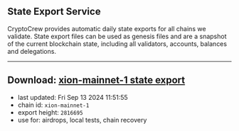 ## State Export Service
CryptoCrew provides automatic daily state exports for all chains we validate. State export files can be used as genesis files and are a snapshot of the current blockchain state, including all validators, accounts, balances and delegations.

---
**Download: [xion-mainnet-1 state export](https://dl-eu2.ccvalidators.com/SERVICE/xion/xion-mainnet-1_export_2816695.json)**
---

- last updated: Fri Sep 13 2024 11:51:55
- chain id: `xion-mainnet-1`
- export height: `2816695`
- use for: airdrops, local tests, chain recovery
